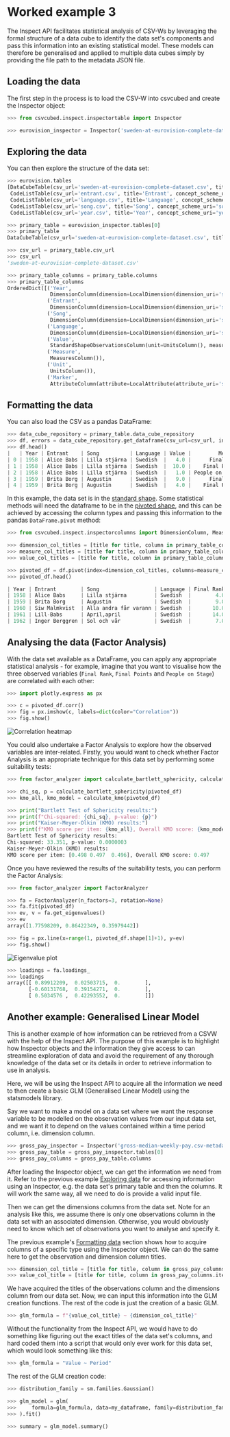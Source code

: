 # Worked example 3

The Inspect API facilitates statistical analysis of CSV-Ws by leveraging the formal structure of a data cube to identify the data set's components and pass this information into an existing statistical model. These models can therefore be generalised and applied to multiple data cubes simply by providing the file path to the metadata JSON file.

## Loading the data

The first step in the process is to load the CSV-W into csvcubed and create the Inspector object:

```python
>>> from csvcubed.inspect.inspectortable import Inspector

>>> eurovision_inspector = Inspector('sweden-at-eurovision-complete-dataset.csv-metadata.json')
```

## Exploring the data

You can then explore the structure of the data set:

```python
>>> eurovision.tables
[DataCubeTable(csv_url='sweden-at-eurovision-complete-dataset.csv', title='Sweden at Eurovision Complete Dataset', shape=<CubeShape.Standard: 1>, data_set_uri='sweden-at-eurovision-complete-dataset.csv#dataset'),
 CodeListTable(csv_url='entrant.csv', title='Entrant', concept_scheme_uri='entrant.csv#code-list'),
 CodeListTable(csv_url='language.csv', title='Language', concept_scheme_uri='language.csv#code-list'),
 CodeListTable(csv_url='song.csv', title='Song', concept_scheme_uri='song.csv#code-list'),
 CodeListTable(csv_url='year.csv', title='Year', concept_scheme_uri='year.csv#code-list')]

>>> primary_table = eurovision_inspector.tables[0]
>>> primary_table
DataCubeTable(csv_url='sweden-at-eurovision-complete-dataset.csv', title='Sweden at Eurovision Complete Dataset', shape=<CubeShape.Standard: 1>, data_set_uri='sweden-at-eurovision-complete-dataset.csv#dataset')

>>> csv_url = primary_table.csv_url
>>> csv_url
'sweden-at-eurovision-complete-dataset.csv'

>>> primary_table_columns = primary_table.columns
>>> primary_table_columns
OrderedDict([('Year',
              DimensionColumn(dimension=LocalDimension(dimension_uri='sweden-at-eurovision-complete-dataset.csv#dimension/year', label='Year'))),
             ('Entrant',
              DimensionColumn(dimension=LocalDimension(dimension_uri='sweden-at-eurovision-complete-dataset.csv#dimension/entrant', label='Entrant'))),
             ('Song',
              DimensionColumn(dimension=LocalDimension(dimension_uri='sweden-at-eurovision-complete-dataset.csv#dimension/song', label='Song'))),
             ('Language',
              DimensionColumn(dimension=LocalDimension(dimension_uri='sweden-at-eurovision-complete-dataset.csv#dimension/language', label='Language'))),
             ('Value',
              StandardShapeObservationsColumn(unit=UnitsColumn(), measures_column=MeasuresColumn())),
             ('Measure',
              MeasuresColumn()),
             ('Unit',
              UnitsColumn()),
             ('Marker',
              AttributeColumn(attribute=LocalAttribute(attribute_uri='sweden-at-eurovision-complete-dataset.csv#attribute/observation-status', label='Observation Status'), required=False))])
```

## Formatting the data

You can also load the CSV as a pandas DataFrame:

```python
>>> data_cube_repository = primary_table.data_cube_repository
>>> df, errors = data_cube_repository.get_dataframe(csv_url=csv_url, include_suppressed_cols=False, dereference_uris=False)
>>> df.head()
|   | Year | Entrant    | Song          | Language | Value |         Measure |     Unit | Marker |
| 0 | 1958 | Alice Babs | Lilla stjärna | Swedish  |   4.0 |      Final Rank | Unitless |    NaN |
| 1 | 1958 | Alice Babs | Lilla stjärna | Swedish  |  10.0 |    Final Points | Unitless |    NaN |
| 2 | 1958 | Alice Babs | Lilla stjärna | Swedish  |   1.0 | People on Stage |   Number |    NaN |
| 3 | 1959 | Brita Borg | Augustin      | Swedish  |   9.0 |      Final Rank | Unitless |    NaN |
| 4 | 1959 | Brita Borg | Augustin      | Swedish  |   4.0 |    Final Points | Unitless |    NaN |
```

In this example, the data set is in the [standard shape](../shape-data/standard-shape.md). Some statistical methods will need the dataframe to be in the [pivoted shape](../shape-data/pivoted-shape.md), and this can be achieved by accessing the column types and passing this information to the pandas `DataFrame.pivot` method:

```python
>>> from csvcubed.inspect.inspectorcolumns import DimensionColumn, MeasuresColumn, ObservationsColumn

>>> dimension_col_titles = [title for title, column in primary_table_columns.items() if isinstance(column, DimensionColumn)]
>>> measure_col_titles = [title for title, column in primary_table_columns.items() if isinstance(column, MeasuresColumn)]
>>> value_col_titles = [title for title, column in primary_table_columns.items() if isinstance(column, ObservationsColumn)]

>>> pivoted_df = df.pivot(index=dimension_col_titles, columns=measure_col_titles[0], values=value_col_titles[0]).dropna().reset_index()
>>> pivoted_df.head()

| Year | Entrant        | Song                  | Language | Final Rank | Final Points | People on Stage |
| 1958 | Alice Babs     | Lilla stjärna         | Swedish  |        4.0 |         10.0 |             1.0 |
| 1959 | Brita Borg     | Augustin              | Swedish  |        9.0 |          4.0 |             1.0 |
| 1960 | Siw Malmkvist  | Alla andra får varann | Swedish  |       10.0 |          4.0 |             1.0 |
| 1961 | Lill-Babs      | April,april           | Swedish  |       14.0 |          2.0 |             1.0 |
| 1962 | Inger Berggren | Sol och vår           | Swedish  |        7.0 |          4.0 |             1.0 |
```

## Analysing the data (Factor Analysis)

With the data set available as a DataFrame, you can apply any appropriate statistical analysis - for example, imagine that you want to visualise how the three observed variables (`Final Rank`, `Final Points` and `People on Stage`) are correlated with each other:

```python
>>> import plotly.express as px

>>> c = pivoted_df.corr()
>>> fig = px.imshow(c, labels=dict(color="Correlation"))
>>> fig.show()
```

![Correlation heatmap](../../images/heatmap.png)


You could also undertake a Factor Analysis to explore how the observed variables are inter-related. Firstly, you would want to check whether Factor Analysis is an appropriate technique for this data set by performing some suitability tests:

```python
>>> from factor_analyzer import calculate_bartlett_sphericity, calculate_kmo

>>> chi_sq, p = calculate_bartlett_sphericity(pivoted_df)
>>> kmo_all, kmo_model = calculate_kmo(pivoted_df)

>>> print("Bartlett Test of Sphericity results:")
>>> print(f"Chi-squared: {chi_sq}, p-value: {p}")
>>> print("Kaiser-Meyer-Olkin (KMO) results:")
>>> print(f"KMO score per item: {kmo_all}, Overall KMO score: {kmo_model}")
Bartlett Test of Sphericity results:
Chi-squared: 33.351, p-value: 0.0000003
Kaiser-Meyer-Olkin (KMO) results:
KMO score per item: [0.498 0.497  0.496], Overall KMO score: 0.497
```

Once you have reviewed the results of the suitability tests, you can perform the Factor Analysis:

```python
>>> from factor_analyzer import FactorAnalyzer

>>> fa = FactorAnalyzer(n_factors=3, rotation=None)
>>> fa.fit(pivoted_df)
>>> ev, v = fa.get_eigenvalues()
>>> ev
array([1.77598209, 0.86422349, 0.35979442])

>>> fig = px.line(x=range(1, pivoted_df.shape[1]+1), y=ev)
>>> fig.show()
```

![Eigenvalue plot](../../images/eigenvalues.png)

```python
>>> loadings = fa.loadings_
>>> loadings
array([[ 0.89912209,  0.02503715,  0.        ],
       [-0.60131768,  0.39154271,  0.        ],
       [ 0.5034576 ,  0.42293552,  0.        ]])
```

## Another example: Generalised Linear Model

This is another example of how information can be retrieved from a CSVW with the help of the Inspect API. The purpose of this example is to highlight how Inspector objects and the information they give access to can streamline exploration of data and avoid the requirement of any thorough knowledge of the data set or its details in order to retrieve information to use in analysis.

Here, we will be using the Inspect API to acquire all the information we need to then create a basic GLM (Generalised Linear Model) using the statsmodels library.

Say we want to make a model on a data set where we want the response variable to be modelled on the observation values from our input data set, and we want it to depend on the values contained within a time period column, i.e. dimension column.

```python
>>> gross_pay_inspector = Inspector('gross-median-weekly-pay.csv-metadata.json')
>>> gross_pay_table = gross_pay_inspector.tables[0]
>>> gross_pay_columns = gross_pay_table.columns
```

After loading the Inspector object, we can get the information we need from it. Refer to the previous example [Exploring data](./example3.md/#exploring-the-data) for accessing information using an Inspector, e.g. the data set's primary table and then the columns. It will work the same way, all we need to do is provide a valid input file.

Then we can get the dimensions columns from the data set. Note for an analysis like this, we assume there is only one observations column in the data set with an associated dimension. Otherwise, you would obviously need to know which set of observations you want to analyse and specify it.

The previous example's [Formatting data](./example3.md/#formatting-the-data) section shows how to acquire columns of a specific type using the Inspector object. We can do the same here to get the observation and dimension column titles.

```python
>>> dimension_col_title = [title for title, column in gross_pay_columns.items() if isinstance(column, DimensionColumn)]
>>> value_col_title = [title for title, column in gross_pay_columns.items() if isinstance(column, ObservationColumn)]
```

We have acquired the titles of the observations column and the dimensions column from our data set. Now, we can input this information into the GLM creation functions. The rest of the code is just the creation of a basic GLM.

```python
>>> glm_formula = f"{value_col_title} ~ {dimension_col_title}"
```

Without the functionality from the Inspect API, we would have to do something like figuring out the exact titles of the data set's columns, and hard coded them into
a script that would only ever work for this data set, which would look something like this:

```python
>>> glm_formula = "Value ~ Period"
```

The rest of the GLM creation code:
```python
>>> distribution_family = sm.families.Gaussian()

>>> glm_model = glm(
>>>     formula=glm_formula, data=my_dataframe, family=distribution_family
>>> ).fit()

>>> summary = glm_model.summary()
```
